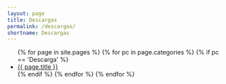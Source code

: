 ```yaml
---
layout: page
title: Descargas
permalink: /descargas/
shortname: Descargas
---
```


<ul>
  {% for page in site.pages %}
      {% for pc in page.categories %}
        {% if pc == 'Descarga' %}
          <li><a href="{{ page.url }}">{{ page.title }}</a></li>
        {% endif %}   <!-- cat-match-p -->
      {% endfor %}  <!-- page-category -->
  {% endfor %}  <!-- page -->
</ul>


